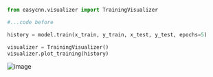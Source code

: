 ```python
from easycnn.visualizer import TrainingVisualizer

#...code before

history = model.train(x_train, y_train, x_test, y_test, epochs=5)

visualizer = TrainingVisualizer()
visualizer.plot_training(history)
```

![image](https://github.com/user-attachments/assets/6cf34bbf-ded7-44b0-99bb-8446371b27d6)
